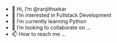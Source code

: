 - 👋 Hi, I’m @ranjithsekar
- 👀 I’m interested in Fullstack Development
- 🌱 I’m currently learning Python
- 💞️ I’m looking to collaborate on ...
- 📫 How to reach me ...

<!---
ranjithsekar/ranjithsekar is a ✨ special ✨ repository because its `README.md` (this file) appears on your GitHub profile.
You can click the Preview link to take a look at your changes.
--->
